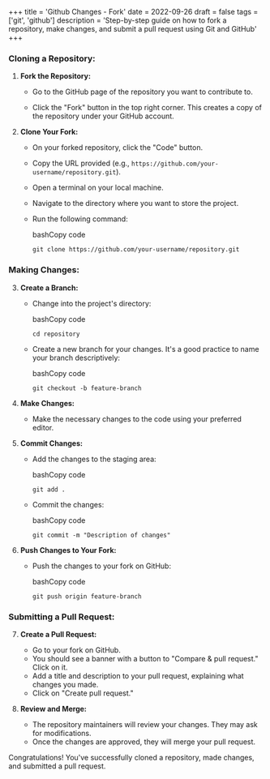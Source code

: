 +++
title = 'Github Changes - Fork'
date = 2022-09-26
draft = false
tags = ['git', 'github']
description = 'Step-by-step guide on how to fork a repository, make changes, and submit a pull request using Git and GitHub'
+++


### Cloning a Repository:

1. **Fork the Repository:**

    - Go to the GitHub page of the repository you want to contribute to.
    
    - Click the "Fork" button in the top right corner. This creates a copy of the repository under your GitHub account.
    
2. **Clone Your Fork:**
    
    - On your forked repository, click the "Code" button.
        
    - Copy the URL provided (e.g., `https://github.com/your-username/repository.git`).
        
    - Open a terminal on your local machine.
        
    - Navigate to the directory where you want to store the project.
        
    - Run the following command:
        
        bashCopy code
        
        `git clone https://github.com/your-username/repository.git`
        

### Making Changes:

3. **Create a Branch:**
    
    - Change into the project's directory:
        
        bashCopy code
        
        `cd repository`
        
    - Create a new branch for your changes. It's a good practice to name your branch descriptively:
        
        bashCopy code
        
        `git checkout -b feature-branch`
        
4. **Make Changes:**
    
    - Make the necessary changes to the code using your preferred editor.
    
1. **Commit Changes:**
    
    - Add the changes to the staging area:
        
        bashCopy code
        
        `git add .`
        
    - Commit the changes:
        
        bashCopy code
        
        `git commit -m "Description of changes"`
        
6. **Push Changes to Your Fork:**
    
    - Push the changes to your fork on GitHub:
        
        bashCopy code
        
        `git push origin feature-branch`
        

### Submitting a Pull Request:

7. **Create a Pull Request:**
    
    - Go to your fork on GitHub.
    - You should see a banner with a button to "Compare & pull request." Click on it.
    - Add a title and description to your pull request, explaining what changes you made.
    - Click on "Create pull request."
8. **Review and Merge:**
    
    - The repository maintainers will review your changes. They may ask for modifications.
    - Once the changes are approved, they will merge your pull request.

Congratulations! You've successfully cloned a repository, made changes, and submitted a pull request.